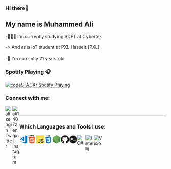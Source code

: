 ### Hi there👋

## My name is Muhammed Ali
-👨🏻‍💻 I'm currently studying SDET at Cybertek

-⚡ And as a IoT student at PXL Hasselt [PXL]

-📅 I'm currently 21 years old

### Spotify Playing 🎧

[<img src="https://now-playing-codestackr.vercel.app/api/spotify-playing" alt="codeSTACKr Spotify Playing" width="350" />](https://open.spotify.com/user/fgv7jfku3ux6t9bcyrfh04xfg)

### Connect with me:

[<img align="left" alt="alizengin | Twitter" width="22px" src="https://cdn.jsdelivr.net/npm/simple-icons@v3/icons/twitter.svg" />][twitter]
[<img align="left" alt="ali1407zengin | Instagram" width="22px" src="https://cdn.jsdelivr.net/npm/simple-icons@v3/icons/instagram.svg" />][instagram]
<br />

---
### Which Languages and Tools I use:

[<img align="left" alt="Visual Studio Code" width="26px" src="https://raw.githubusercontent.com/github/explore/80688e429a7d4ef2fca1e82350fe8e3517d3494d/topics/visual-studio-code/visual-studio-code.png" />][spotify]
[<img align="left" alt="HTML5" width="26px" src="https://raw.githubusercontent.com/github/explore/80688e429a7d4ef2fca1e82350fe8e3517d3494d/topics/html/html.png" />][spotify]
[<img align="left" alt="JavaScript" width="26px" src="https://raw.githubusercontent.com/github/explore/80688e429a7d4ef2fca1e82350fe8e3517d3494d/topics/javascript/javascript.png" />][spotify]
[<img align="left" alt="CSS3" width="26px" src="https://raw.githubusercontent.com/github/explore/80688e429a7d4ef2fca1e82350fe8e3517d3494d/topics/css/css.png" />][spotify]
[<img align="left" alt="Node.js" width="26px" src="https://raw.githubusercontent.com/github/explore/80688e429a7d4ef2fca1e82350fe8e3517d3494d/topics/nodejs/nodejs.png" />][spotify]
[<img align="left" alt="GitHub" width="26px" src="https://raw.githubusercontent.com/github/explore/78df643247d429f6cc873026c0622819ad797942/topics/github/github.png" />][spotify]
[<img align="left" alt="Terminal" width="26px" src="https://raw.githubusercontent.com/github/explore/80688e429a7d4ef2fca1e82350fe8e3517d3494d/topics/terminal/terminal.png" />][spotify]
[<img align="left" alt="C#" width="26px" src="https://upload.wikimedia.org/wikipedia/commons/thumb/7/7a/C_Sharp_logo.svg/455px-C_Sharp_logo.svg.png" />][spotify]
[<img align="left" alt="Intellij" width="26px" src="https://external-content.duckduckgo.com/iu/?u=https%3A%2F%2Fupload.wikimedia.org%2Fwikipedia%2Fcommons%2Fthumb%2Fd%2Fd5%2FIntelliJ_IDEA_Logo.svg%2F1200px-IntelliJ_IDEA_Logo.svg.png&f=1&nofb=1" />][spotify]
[<img align="left" alt="Visio" width="26px" src="https://external-content.duckduckgo.com/iu/?u=https%3A%2F%2Fcdn.dribbble.com%2Fusers%2F3701%2Fscreenshots%2F3100068%2Ficon_2x.png&f=1&nofb=1" />][spotify]




[spotify]: https://open.spotify.com/playlist/74sUjcvpGfdOvCHvgzNEDO?si=Mo5zoGcGRKKxK4eII4e-MA
[twitter]: https://twitter.com/MAliZengin2
[instagram]: https://twitter.com/MAliZengin2

